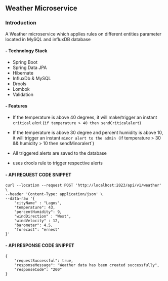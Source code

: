 ## Weather Microservice

### Introduction

A Weather microservice which applies rules on different entities parameter located in MySQL and influxDB database


#### - Technology Stack
- Spring Boot
- Spring Data JPA
- Hibernate
- InfluxDb & MySQL
- Drools
- Lombok
- Validation

#### - Features
 - If the temperature is above 40 degrees, it will make/trigger an instant `critical` alert (`if temperature > 40 then sendCriticalalert`)

 - If the temperature is above 30 degree and percent humidity is above 10, it will trigger an instant `minor alert to the admin (`if temperature > 30 && humidity > 10  then sendMinoralert`)

 - All triggered alerts are saved to the database
 - uses drools rule to trigger respective alerts


#### - API REQUEST CODE SNIPPET
```
curl --location --request POST 'http://localhost:2023/api/v1/weather' \
--header 'Content-Type: application/json' \
--data-raw '{
    "cityName" : "Lagos",
    "temperature": 43,
    "percentHumidity": 9,
    "windDirection" : "West",
    "windVelocity" : 12,
    "barometer": 4.5,
    "forecast": "ernest"
}'
```

#### - API RESPONSE CODE SNIPPET
```
{
    "requestSuccessful": true,
    "responseMessage": "Weather data has been created successfully",
    "responseCode": "200"
}
```


